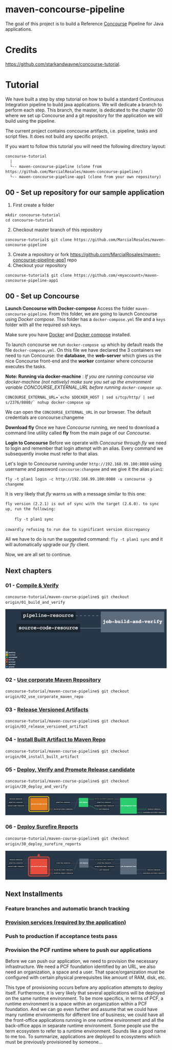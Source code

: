 maven-concourse-pipeline
====

The goal of this project is to build a Reference [Concourse](https://concourse.ci) Pipeline for Java applications.

# Credits

https://github.com/starkandwayne/concourse-tutorial.


# Tutorial

We have built a step by step tutorial on how to build a standard Continuous Integration pipeline to build java applications.
We will dedicate a branch to perform each step. This branch, the master, is dedicated to the chapter 00 where we set up Concourse and a git repository for the application we will build using the pipeline.

The current project contains concourse artifacts, i.e. pipeline, tasks and script files. It does not build any specific project.

If you want to follow this tutorial you will need the following directory layout:
```
concourse-tutorial
  |
  └-- maven-concourse-pipeline (clone from https://github.com/MarcialRosales/maven-concourse-pipeline/)
  └-- maven-concourse-pipeline-app1 (clone from your own repository)

```

## 00 - Set up repository for our sample application

1. First create a folder
  ```
  mkdir concourse-tutorial
  cd concourse-tutorial
  ```
2. Checkout master branch of this repository
  ```
  concourse-tutorial$ git clone https://github.com/MarcialRosales/maven-concourse-pipeline
  ```
3. Create a repository or fork https://github.com/MarcialRosales/maven-concourse-pipeline-app1 repo
4. Checkout your repository
  ```
  concourse-tutorial$ git clone https://github.com/<myaccount>/maven-concourse-pipeline-app1
  ```

## 00 - Set up Concourse

**Launch Concourse with Docker-compose**
Access the folder `maven-concourse-pipeline`. From this folder, we are going to launch Concourse using *Docker compose*. This folder has a `docker-compose.yml` file and a `keys` folder with all the required ssh keys.

Make sure you have [Docker](https://docs.docker.com/engine/installation/)
and [Docker compose](https://docs.docker.com/compose/install/) installed.

To launch concourse we run `docker-compose up` which by default reads the file `docker-compose.yml`. On this file we have declared the 3 containers we need to run Concourse: the **database**, the **web-server** which gives us the nice Concourse front-end and the **worker** container where concourse executes the tasks.

**Note: Running via docker-machine** : *If you are running concourse via docker-machine (not natively) make sure you set up the environment variable CONCOURSE_EXTERNAL_URL before running `docker-compose up`*.  
  ```
  CONCOURSE_EXTERNAL_URL=`echo $DOCKER_HOST | sed s/tcp/http/ | sed s/2376/8080/` nohup docker-compose up
  ```

We can open the `CONCOURSE_EXTERNAL_URL` in our browser. The default credentials are concourse:changeme

**Download fly**
Once we have *Concourse* running, we need to download a command line utility called **fly** from the main page of our *Concourse*.

**Login to Concourse**
Before we operate with *Concourse* through *fly* we need to login and remember that login attempt with an alias. Every command we subsequently invoke must refer to that alias.

Let's login to Concourse running under `http://192.168.99.100:8080` using username and password `concourse:changeme` and we give it the alias `plan1`:
```
fly -t plan1 login -c http://192.168.99.100:8080 -u concourse -p changeme
```

It is very likely that *fly* warns us with a message similar to this one:
```
fly version (2.2.1) is out of sync with the target (2.6.0). to sync up, run the following:

    fly -t plan1 sync

cowardly refusing to run due to significant version discrepancy
```

All we have to do is run the suggested command: `fly -t plan1 sync` and it will automatically upgrade our *fly* client.

Now, we are all set to continue.

## Next chapters

### 01 - [Compile & Verify](https://github.com/MarcialRosales/maven-concourse-pipeline/tree/01_build_and_verify)

`concourse-tutorial/maven-course-pipeline$ git checkout origin/01_build_and_verify`

![Pipeline](assets/pipeline1.png)

### 02 - [Use corporate Maven Repository](https://github.com/MarcialRosales/maven-concourse-pipeline/tree/02_use_corporate_maven_repo)

`concourse-tutorial/maven-course-pipeline$ git checkout origin/02_use_corporate_maven_repo`

### 03 - [Release Versioned Artifacts](https://github.com/MarcialRosales/maven-concourse-pipeline/tree/03_release_versioned_artifact)

`concourse-tutorial/maven-course-pipeline$ git checkout origin/03_release_versioned_artifact`


### 04 - [Install Built Artifact to Maven Repo](https://github.com/MarcialRosales/maven-concourse-pipeline/tree/04_install_built_artifact)

`concourse-tutorial/maven-course-pipeline$ git checkout origin/04_install_built_artifact`


### 05 - [Deploy, Verify and Promote Release candidate](https://github.com/MarcialRosales/maven-concourse-pipeline/tree/20_deploy_and_verify)

`concourse-tutorial/maven-course-pipeline$ git checkout origin/20_deploy_and_verify`

![Pipeline](assets/pipeline20.png)


### 06 - [Deploy Surefire Reports](https://github.com/MarcialRosales/maven-concourse-pipeline/tree/30_deploy_surefire_reports)

`concourse-tutorial/maven-course-pipeline$ git checkout origin/30_deploy_surefire_reports`

![Pipeline](assets/pipeline30.png)

## Next Installments

### Feature branches and automatic branch tracking

### [Provision services (required by the application)](https://github.com/MarcialRosales/maven-concourse-pipeline/tree/40_provision_infra_with_terraform)

### Push to production if acceptance tests pass


### Provision the PCF runtime where to push our applications
Before we can push our application, we need to provision the necessary infrastructure. We need a PCF foundation identified by an URL, we also need an organization, a space and a user. That space/organization must be configured with certain physical prerequisites like amount of RAM, disk, etc.

This type of provisioning occurs before any application attempts to deploy itself. Furthermore, it is very likely that several applications will be deployed on the same runtime environment. To be more specifics, in terms of PCF, a runtime environment is a space within an organization within a PCF foundation. And we can go even further and assume that we could have many runtime environments for different line of business; we could have all the front-office applications running in one runtime environment and all the back-office apps in separate runtime environment. Some people use the term ecosystem to refer to a runtime environment. Sounds like a good name to me too. To summarize, applications are deployed to ecosystems which must be previously provisioned by someone...
